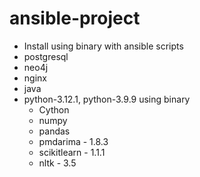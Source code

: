 # ansible-project

- Install using binary with ansible scripts
- postgresql
- neo4j
- nginx
- java
- python-3.12.1, python-3.9.9 using binary
	- Cython
	- numpy
	- pandas
	- pmdarima - 1.8.3
	- scikitlearn - 1.1.1
	- nltk - 3.5
